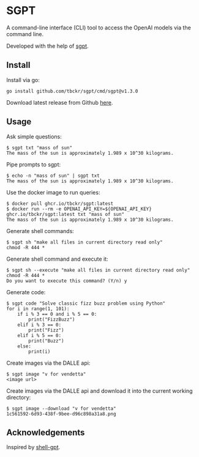 # SGPT

A command-line interface (CLI) tool to access the OpenAI models via the command line.

Developed with the help of [sgpt](https://github.com/tbckr/sgpt).

## Install

Install via go:

```shell
go install github.com/tbckr/sgpt/cmd/sgpt@v1.3.0
```

Download latest release from Github [here](https://github.com/tbckr/sgpt/releases).

## Usage

Ask simple questions:

```shell
$ sgpt txt "mass of sun"
The mass of the sun is approximately 1.989 x 10^30 kilograms.
```

Pipe prompts to sgpt:

```shell
$ echo -n "mass of sun" | sgpt txt
The mass of the sun is approximately 1.989 x 10^30 kilograms.
```

Use the docker image to run queries:

```shell
$ docker pull ghcr.io/tbckr/sgpt:latest
$ docker run --rm -e OPENAI_API_KEY=${OPENAI_API_KEY} ghcr.io/tbckr/sgpt:latest txt "mass of sun"
The mass of the sun is approximately 1.989 x 10^30 kilograms.
```

Generate shell commands:

```shell
$ sgpt sh "make all files in current directory read only"
chmod -R 444 *
```

Generate shell command and execute it:

```shell
$ sgpt sh --execute "make all files in current directory read only"
chmod -R 444 *
Do you want to execute this command? (Y/n) y
```

Generate code:

```shell
$ sgpt code "Solve classic fizz buzz problem using Python"
for i in range(1, 101):
    if i % 3 == 0 and i % 5 == 0:
        print("FizzBuzz")
    elif i % 3 == 0:
        print("Fizz")
    elif i % 5 == 0:
        print("Buzz")
    else:
        print(i)
```

Create images via the DALLE api:

```shell
$ sgpt image "v for vendetta"
<image url>
```

Create images via the DALLE api and download it into the current working directory:

```shell
$ sgpt image --download "v for vendetta"
1c561592-6d93-438f-9bee-d96c898a31a8.png
```

## Acknowledgements

Inspired by [shell-gpt](https://github.com/TheR1D/shell_gpt).